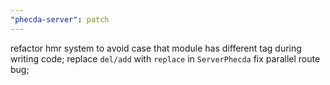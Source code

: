 ```yaml
---
"phecda-server": patch
---
```


refactor hmr system to avoid case that module has different tag during writing code;
replace `del/add` with `replace` in `ServerPhecda`
fix parallel route bug;